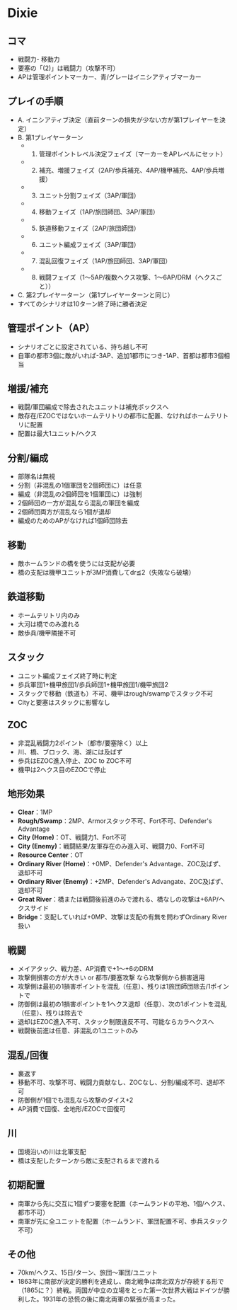 # Dixie

## コマ
- 戦闘力- 移動力
- 要塞の「(2)」は戦闘力（攻撃不可）
- APは管理ポイントマーカー、青/グレーはイニシアティブマーカー

## プレイの手順
- A. イニシアティブ決定（直前ターンの損失が少ない方が第1プレイヤーを決定）
- B. 第1プレイヤーターン
  - 1. 管理ポイントレベル決定フェイズ（マーカーをAPレベルにセット）
  - 2. 補充、増援フェイズ（2AP/歩兵補充、4AP/機甲補充、4AP/歩兵増援）
  - 3. ユニット分割フェイズ（3AP/軍団）
  - 4. 移動フェイズ（1AP/旅団師団、3AP/軍団）
  - 5. 鉄道移動フェイズ（2AP/旅団師団）
  - 6. ユニット編成フェイズ（3AP/軍団）
  - 7. 混乱回復フェイズ（1AP/旅団師団、3AP/軍団）
  - 8. 戦闘フェイズ（1～5AP/複数ヘクス攻撃、1～6AP/DRM（ヘクスごと））
- C. 第2プレイヤーターン（第1プレイヤーターンと同じ）
- すべてのシナリオは10ターン終了時に勝者決定

## 管理ポイント（AP）
- シナリオごとに設定されている、持ち越し不可
- 自軍の都市3個に敵がいれば-3AP、追加1都市につき-1AP、首都は都市3個相当

## 増援/補充
- 戦闘/軍団編成で除去されたユニットは補充ボックスへ
- 敵存在/EZOCではないホームテリトリの都市に配置、なければホームテリトリに配置
- 配置は最大1ユニット/ヘクス

## 分割/編成
- 部隊名は無視
- 分割（非混乱の1個軍団を2個師団に）は任意
- 編成（非混乱の2個師団を1個軍団に）は強制
- 2個師団の一方が混乱なら混乱の軍団を編成
- 2個師団両方が混乱なら1個が退却
- 編成のためのAPがなければ1個師団除去

## 移動
- 敵ホームランドの橋を使うには支配が必要
- 橋の支配は機甲ユニットが3MP消費してdr≦2（失敗なら破壊）

## 鉄道移動
- ホームテリトリ内のみ
- 大河は橋でのみ渡れる
- 敵歩兵/機甲隣接不可

## スタック
- ユニット編成フェイズ終了時に判定
- 歩兵軍団1+機甲旅団1/歩兵師団1+機甲旅団1/機甲旅団2
- スタックで移動（鉄道も）不可、機甲はrough/swampでスタック不可
- Cityと要塞はスタックに影響なし

## ZOC
- 非混乱戦闘力2ポイント（都市/要塞除く）以上
- 川、橋、ブロック、海、湖には及ばず
- 歩兵はEZOC進入停止、ZOC to ZOC不可
- 機甲は2ヘクス目のEZOCで停止

## 地形効果
- **Clear**：1MP
- **Rough/Swamp**：2MP、Armorスタック不可、Fort不可、Defender's Advantage
- **City (Home)**：OT、戦闘力1、Fort不可
- **City (Enemy)**：戦闘結果/友軍存在のみ進入可、戦闘力0、Fort不可
- **Resource Center**：OT
- **Ordinary River (Home)**：+0MP、Defender's Advantage、ZOC及ばず、退却不可
- **Ordinary River (Enemy)**：+2MP、Defender's Advangate、ZOC及ばず、退却不可
- **Great River**：橋または戦闘後前進のみで渡れる、橋なしの攻撃は+6AP/ヘクスサイド
- **Bridge**：支配していれば+0MP、攻撃は支配の有無を問わずOrdinary River扱い

## 戦闘
- メイアタック、戦力差、AP消費で+1～+6のDRM
- 攻撃側損害の方が大きい or 都市/要塞攻撃 なら攻撃側から損害適用
- 攻撃側は最初の1損害ポイントを混乱（任意）、残りは1旅団師団除去/1ポイントで
- 防御側は最初の1損害ポイントを1ヘクス退却（任意）、次の1ポイントを混乱（任意）、残りは除去で
- 退却はEZOC進入不可、スタック制限違反不可、可能ならカラヘクスへ
- 戦闘後前進は任意、非混乱の1ユニットのみ

## 混乱/回復
- 裏返す
- 移動不可、攻撃不可、戦闘力貢献なし、ZOCなし、分割/編成不可、退却不可
- 防御側が1個でも混乱なら攻撃のダイス+2
- AP消費で回復、全地形/EZOCで回復可

## 川
- 国境沿いの川は北軍支配
- 橋は支配したターンから敵に支配されるまで渡れる

## 初期配置
- 南軍から先に交互に1個ずつ要塞を配置（ホームランドの平地、1個/ヘクス、都市不可）
- 南軍が先に全ユニットを配置（ホームランド、軍団配置不可、歩兵スタック不可）

## その他
- 70km/ヘクス、15日/ターン、旅団～軍団/ユニット
- 1863年に南部が決定的勝利を達成し、南北戦争は南北双方が存続する形で（1865に？）終戦。両国が中立の立場をとった第一次世界大戦はドイツが勝利した。1931年の恐慌の後に南北両軍の緊張が高まった。
